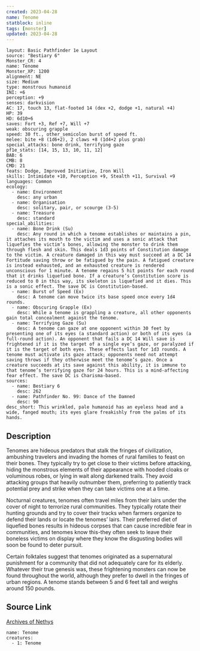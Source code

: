 ```yaml
---
created: 2023-04-28
name: Tenome
statblock: inline
tags: [monster]
updated: 2023-04-28
---
```

```statblock
layout: Basic Pathfinder 1e Layout
source: "Bestiary 6"
Monster_CR: 4
name: Tenome
Monster_XP: 1200
alignment: NE
size: Medium
type: monstrous humanoid
INI: +6
perception: +9
senses: darkvision
AC: 17, touch 13, flat-footed 14 (dex +2, dodge +1, natural +4)
HP: 39
HD: 6d10+6
saves: Fort +3, Ref +7, Will +7
weak: obscuring grapple
speed: 30 ft., other_semicolon burst of speed ft.
melee: bite +8 (1d6+2), 2 claws +8 (1d4+2 plus grab)
special_attacks: bone drink, terrifying gaze
pf1e_stats: [14, 15, 13, 10, 11, 12]
BAB: 6
CMB: 8
CMD: 21
feats: Dodge, Improved Initiative, Iron Will
skills: Intimidate +10, Perception +9, Stealth +11, Survival +9
languages: Common
ecology:
  - name: Environment
    desc: any urban
  - name: Organisation
    desc: solitary, pair, or scourge (3-5)
  - name: Treasure
    desc: standard
special_abilities:
  - name: Bone Drink (Su)
    desc: Any round in which a tenome establishes or maintains a pin, it attaches its mouth to the victim and uses a sonic attack that liquefies the victim’s bones, allowing the monster to drink them through flesh and skin. This deals 1d3 points of Constitution damage to the victim. A creature damaged in this way must succeed at a DC 14 Fortitude saving throw or be fatigued by the pain. A fatigued creature is instead exhausted, and an exhausted creature is rendered unconscious for 1 minute. A tenome regains 5 hit points for each round that it drinks liquefied bone. If a creature’s Constitution score is reduced to 0 in this way, its skeleton is liquefied and it dies. This is a sonic effect. The save DC is Constitution-based.
  - name: Burst of Speed (Ex)
    desc: A tenome can move twice its base speed once every 1d4 rounds.
  - name: Obscuring Grapple (Ex)
    desc: While a tenome is grappling a creature, all other opponents gain total concealment against the tenome.
  - name: Terrifying Gaze (Su)
    desc: A tenome can gaze at one opponent within 30 feet by presenting one of its eyes (a standard action) or both of its eyes (a full-round action). An opponent that fails a DC 14 Will save is frightened if it is the target of a single eye’s gaze, or paralyzed if it is the target of both eyes. These effects last for 1d3 rounds. A tenome must activate its gaze attack; opponents need not attempt saving throws if they otherwise meet the tenome’s gaze. Once a creature succeeds at its save against this ability, it is immune to that tenome’s terrifying gaze for 24 hours. This is a mind-affecting fear effect. The save DC is Charisma-based.
sources:
  - name: Bestiary 6
    desc: 262
  - name: Pathfinder No. 99: Dance of the Damned
    desc: 90
desc_short: This wrinkled, pale humanoid has an eyeless head and a wide, fanged mouth; its eyes glare freakishly from the palms of its hands.
```
## Description
Tenomes are hideous predators that stalk the fringes of civilization, ambushing travelers and invading the homes of rural families to feast on their bones. They typically try to get close to their victims before attacking, hiding the monstrous elements of their appearance with hooded cloaks or voluminous robes, or lying in wait along darkened trails. They avoid attacking groups that heavily outnumber them, preferring to patiently track potential prey and strike when they can take victims one at a time. 

Nocturnal creatures, tenomes often travel miles from their lairs under the cover of night to terrorize rural communities. They typically rotate their hunting grounds and try to cover their tracks when farmers organize to defend their lands or locate the tenomes’ lairs. Their preferred diet of liquefied bones results in hideous corpses that can cause incredible fear in communities, and tenomes know this-they often seek to leave their boneless victims on display where they know the disgusting bodies will soon be found to deter pursuit. 

Certain folktales suggest that tenomes originated as a supernatural punishment for a community that did not adequately care for its elderly. Whatever their true genesis was, these frightening monsters can now be found throughout the world, although they prefer to dwell in the fringes of urban regions. A tenome stands between 5 and 6 feet tall and weighs around 150 pounds.
## Source Link
[Archives of Nethys](https://aonprd.com/MonsterDisplay.aspx?ItemName=Tenome)
```encounter-table
name: Tenome
creatures:
  - 1: Tenome
```
